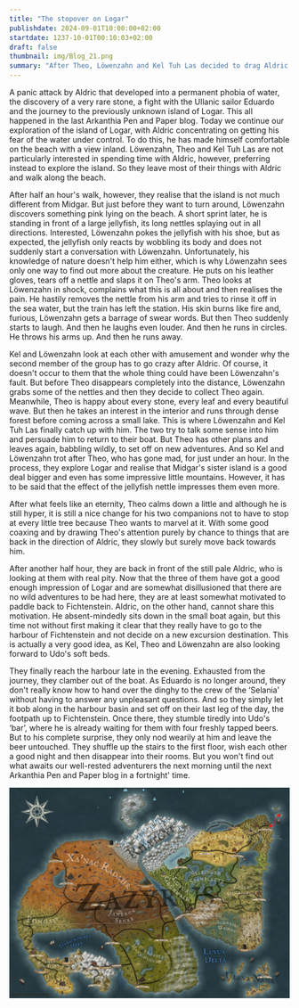 ```yaml
---
title: "The stopover on Logar"
publishdate: 2024-09-01T10:00:00+02:00
startdate: 1237-10-01T00:10:03+02:00
draft: false
thumbnail: img/Blog_21.png
summary: "After Theo, Löwenzahn and Kel Tuh Las decided to drag Aldric to the next island last time, the three of them also explore it today. In the process, Löwenzahn makes an interesting discovery. You can find out what it is here:"
---
```


A panic attack by Aldric that developed into a permanent phobia of water, the discovery of a very rare stone, a fight with the Ullanic sailor Eduardo and the journey to the previously unknown island of Logar. This all happened in the last Arkanthia Pen and Paper blog. Today we continue our exploration of the island of Logar, with Aldric concentrating on getting his fear of the water under control. To do this, he has made himself comfortable on the beach with a view inland. Löwenzahn, Theo and Kel Tuh Las are not particularly interested in spending time with Aldric, however, preferring instead to explore the island. So they leave most of their things with Aldric and walk along the beach.

After half an hour's walk, however, they realise that the island is not much different from Midgar. But just before they want to turn around, Löwenzahn discovers something pink lying on the beach. A short sprint later, he is standing in front of a large jellyfish, its long nettles splaying out in all directions. Interested, Löwenzahn pokes the jellyfish with his shoe, but as expected, the jellyfish only reacts by wobbling its body and does not suddenly start a conversation with Löwenzahn. Unfortunately, his knowledge of nature doesn't help him either, which is why Löwenzahn sees only one way to find out more about the creature. He puts on his leather gloves, tears off a nettle and slaps it on Theo's arm. Theo looks at Löwenzahn in shock, complains what this is all about and then realises the pain. He hastily removes the nettle from his arm and tries to rinse it off in the sea water, but the train has left the station. His skin burns like fire and, furious, Löwenzahn gets a barrage of swear words. But then Theo suddenly starts to laugh. And then he laughs even louder. And then he runs in circles. He throws his arms up. And then he runs away.

Kel and Löwenzahn look at each other with amusement and wonder why the second member of the group has to go crazy after Aldric. Of course, it doesn't occur to them that the whole thing could have been Löwenzahn's fault. But before Theo disappears completely into the distance, Löwenzahn grabs some of the nettles and then they decide to collect Theo again. Meanwhile, Theo is happy about every stone, every leaf and every beautiful wave. But then he takes an interest in the interior and runs through dense forest before coming across a small lake. This is where Löwenzahn and Kel Tuh Las finally catch up with him. The two try to talk some sense into him and persuade him to return to their boat. But Theo has other plans and leaves again, babbling wildly, to set off on new adventures. And so Kel and Löwenzahn trot after Theo, who has gone mad, for just under an hour. In the process, they explore Logar and realise that Midgar's sister island is a good deal bigger and even has some impressive little mountains. However, it has to be said that the effect of the jellyfish nettle impresses them even more.

After what feels like an eternity, Theo calms down a little and although he is still hyper, it is still a nice change for his two companions not to have to stop at every little tree because Theo wants to marvel at it. With some good coaxing and by drawing Theo's attention purely by chance to things that are back in the direction of Aldric, they slowly but surely move back towards him. 

After another half hour, they are back in front of the still pale Aldric, who is looking at them with real pity. Now that the three of them have got a good enough impression of Logar and are somewhat disillusioned that there are no wild adventures to be had here, they are at least somewhat motivated to paddle back to Fichtenstein. Aldric, on the other hand, cannot share this motivation. He absent-mindedly sits down in the small boat again, but this time not without first making it clear that they really have to go to the harbour of Fichtenstein and not decide on a new excursion destination. This is actually a very good idea, as Kel, Theo and Löwenzahn are also looking forward to Udo's soft beds. 

They finally reach the harbour late in the evening. Exhausted from the journey, they clamber out of the boat. As Eduardo is no longer around, they don't really know how to hand over the dinghy to the crew of the ‘Selania’ without having to answer any unpleasant questions. And so they simply let it bob along in the harbour basin and set off on their last leg of the day, the footpath up to Fichtenstein. Once there, they stumble tiredly into Udo's ‘bar’, where he is already waiting for them with four freshly tapped beers. But to his complete surprise, they only nod wearily at him and leave the beer untouched. They shuffle up the stairs to the first floor, wish each other a good night and then disappear into their rooms. But you won't find out what awaits our well-rested adventurers the next morning until the next Arkanthia Pen and Paper blog in a fortnight' time.

<div class="img-max center">
  <img class="img-fluid" title="Worldmap Arkanthia" alt="Worldmap Arkanthia."  src="./img/Arkanthia_Full_Map_Logar_to_Fichtenstein.jpg" />
</div>


